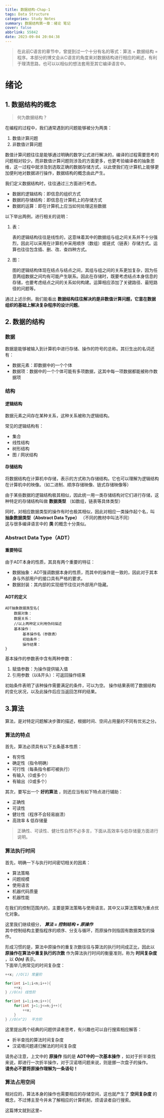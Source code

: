 ```yaml
---
title: 数据结构-Chap-1
tags: Data Structure
categories: Study Notes
summary: 数据结构第一章：绪论 笔记
cover: false
abbrlink: 55842
date: 2023-09-04 20:04:38
---
```


>在此前C语言的章节中，曾提到过一个十分有名的等式：算法 + 数据结构 = 程序。本部分的博文会从C语言的角度来对数据结构进行相应的阐述，有利于理清思路，也可以以相似的想法套用至其它编译语言中。

# 绪论

## 1. 数据结构的概念

>何为数据结构？

在编程的过程中，我们通常遇到的问题能够被分为两类：
1. 数值计算问题
2. 非数值计算问题

数值计算问题往往是能够通过明确的数学公式进行解决的，编译的过程需要思考的问题相对较少。而非数值计算问题则涉及的方面更多，也更考验编译者的抽象思维，这一过程中就涉及到选取正确的数据存储方式，以此使我们在计算机上能够更加便利地对数据进行操作，数据结构的概念由此产生。

我们定义数据结构时，往往通过三方面进行考虑。
+ 数据的逻辑结构：即信息的组织方式
+ 数据的存储结构：即信息在计算机上的存储方式
+ 数据的运算：即在计算机上应当如何处理这些数据

以下举出两例，进行相关的说明：
1. 表：

    表的逻辑结构往往是线性的，这意味着其中的数据组与组之间关系并不十分强烈，因此可以采用在计算机中采用顺序（数组）或链式（链表）存储方式。运算也往往包含插、删、改、查四种方式。

2. 图：

    图的逻辑结构体现在结点与结点之间，其组与组之间的关系更加复杂，因为任意两组数据之间均有可能产生联系。因此在存储时，既要考虑结点本身信息的存储，也要考虑结点之间的关系如何构建。运算相应添加了关键路径、最短路径的问题等。

通过上述示例，我们能看出 **数据结构往往解决的是非数值计算问题，它意在数据组织的基础上解决复杂程序的设计问题**。

## 2. 数据的结构

### 数据

数据是能够被输入到计算机中进行存储、操作的符号的总称。其衍生出的名词还有：
+ 数据元素：即数据中的一个个体
+ 数据项：数据中的一个个体可能有多项数据，这其中每一项数据都能被称作数据项

### 结构

#### 逻辑结构

数据元素之间存在某种关系，这种关系被称为逻辑结构。

常见的逻辑结构有：
+ 集合
+ 线性结构
+ 树形结构
+ 图 / 网状结构

#### 存储结构

将数据结构在计算机中存储，表示的方式称为存储结构。它也可以理解为逻辑结构在计算机中的映像。（如二进制、顺序存储映像、链式存储映像等）

由于某些数据的逻辑结构极其相似，因此统一用一类存储结构对它们进行存储，这种特定的存储结构叫做 **数据类型** （如数组，链表等具体类型）

同时，对相应数据类型的操作有时也极其相似，因此对相应一类操作起个名，叫 **抽象数据类型（Abstract Data Type）** （不同的教材中叫法不同）  
这与很多编译语言中的 **类** 的概念十分类似。

### Abstract Data Type（ADT）

#### 重要特征

由于ADT本身的性质，其具有两个重要的特征：
+ 数据抽象：ADT强调数据本身的性质，而其中的操作是一致的，因此对于其本身与外部用户的接口具有严格的要求。
+ 数据封装：其内部的实现细节往往对外部用户隐藏。

#### ADT的定义

```
ADT抽象数据类型名{
    数据对象：
    数据关系：
    //以上两种定义利用伪码描述
    基本操作：
        基本操作名（参数表）
        初始条件：
        操作结果：
}
```

基本操作的参数表中含有两种参数：
1. 赋值参数：为操作提供输入值
2. 引用参数（以&开头）：可返回操作结果

初始条件表明了该种操作需要满足的条件，可以为空。
操作结果表明了数据结构的变化状况，以及此操作后应当返回怎样的结果。

## 3.算法

算法，是对特定问题解决步骤的描述，根据时间、空间占用量的不同有优劣之分。

### 算法的特点

首先，算法必须具有以下五条基本性质：
+ 有穷性
+ 确定性（指令明确）
+ 可行性（每条指令都可被执行）
+ 有输入（0或多个）
+ 有输出（0或多个）

其次，要写出一个 **好的算法** ，则还应当有如下特点进行辅助：
+ 正确性
+ 可读性
+ 健壮性（程序不会轻易崩溃）
+ 高效率 & 低存储量

>正确性、可读性、健壮性自然不必多言，下面从高效率与低存储量方面进行说明。

### 算法执行时间

首先，明确一下与执行时间密切相关的因素：
+ 算法策略
+ 问题规模
+ 使用语言
+ 机器代码质量
+ 机器性能

在我们的控制范围内的，主要是算法策略与使用语言。其中又以算法策略为重点优化对象。

这里我们继续细分， ***算法 = 控制结构 + 原操作***  
其中控制结构主要指程序的顺序、分支与循环，而原操作则指固有数据类型的操作。

形成习惯的是，算法中原操作的重复次数往往与算法的执行时间成正比，因此以 **原操作在算法中重复执行的次数** 作为算法执行时间的衡量准则，称为 **时间复杂度** ，以 ***O(n)*** 表示。  
下面举几例常见的时间复杂度：
```c
++x; //O(1) 常量阶

for(int i=1;i<n;i++){
    ++x;
} //O(n) 线性阶

for(int i=1;i<n;i++){
    for(int j=1;j<=n;j++){
        ++x;
    }
} //O(n^2)  平方阶
```

这里提出两个经典的问题供读者思考，有兴趣也可以自行搜索相应解答：
+ 折半查找的算法时间复杂度
+ 汉诺塔问题递归解法的时间复杂度

请务必注意，上文中的 **原操作** 指的是 **ADT中的一次基本操作** ，如对于折半查找来说，即进行一次折半操作，对于汉诺塔问题来说，则是挪一次盘子的操作。  
**请务必不要将原操作理解为一条语句！**

### 算法占用空间

相对应的，算法本身的操作也需要相应的存储空间，这也就产生了 **空间复杂度** 的概念，不过博主至今并未了解相应的计算机制，烦请读者自行搜索。

这篇博文就到这里~